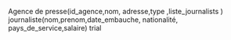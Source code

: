 Agence de presse(id_agence,nom, adresse,type ,liste_journalists )
journaliste(nom,prenom,date_embauche, nationalité, pays_de_service,salaire)
trial

